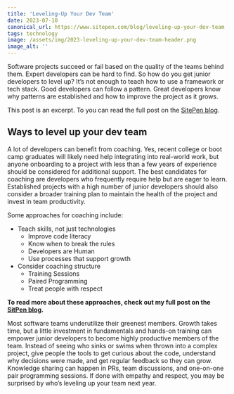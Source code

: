 ```yaml
---
title: 'Leveling-Up Your Dev Team'
date: 2023-07-10
canonical_url: https://www.sitepen.com/blog/leveling-up-your-dev-team
tags: technology
image: /assets/img/2023-leveling-up-your-dev-team-header.png
image_alt: ''
---
```


Software projects succeed or fail based on the quality of the teams behind them. Expert developers can be hard to find. So how do you get junior developers to level up? It’s not enough to teach how to use a framework or tech stack. Good developers can follow a pattern. Great developers know why patterns are established and how to improve the project as it grows.

<aside>
    This post is an excerpt. To you can read the full post on the <a href="https://www.sitepen.com/blog/leveling-up-your-dev-team">SitePen blog</a>.
</aside>

## Ways to level up your dev team

A lot of developers can benefit from coaching. Yes, recent college or boot camp graduates will likely need help integrating into real-world work, but anyone onboarding to a project with less than a few years of experience should be considered for additional support. The best candidates for coaching are developers who frequently require help but are eager to learn. Established projects with a high number of junior developers should also consider a broader training plan to maintain the health of the project and invest in team productivity.

Some approaches for coaching include:

- Teach skills, not just technologies
  - Improve code literacy
  - Know when to break the rules
  - Developers are Human
  - Use processes that support growth
- Consider coaching structure
  - Training Sessions
  - Paired Programming
  - Treat people with respect

**To read more about these approaches, check out my full post on the <a rel="syndication" class="u-syndication" href="https://www.sitepen.com/blog/leveling-up-your-dev-team">SitPen blog</a>.**

Most software teams underutilize their greenest members. Growth takes time, but a little investment in fundamentals and hands-on training can empower junior developers to become highly productive members of the team. Instead of seeing who sinks or swims when thrown into a complex project, give people the tools to get curious about the code, understand why decisions were made, and get regular feedback so they can grow. Knowledge sharing can happen in PRs, team discussions, and one-on-one pair programming sessions. If done with empathy and respect, you may be surprised by who’s leveling up your team next year.
